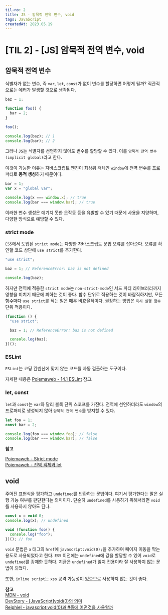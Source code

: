 ```yaml
---
til-no: 2
title: JS - 암묵적 전역 변수, void
tags: JavaScript
createdAt: 2023.05.19
---
```


# [TIL 2] - [JS] 암묵적 전역 변수, void

## 암묵적 전역 변수

식별자가 없는 변수, 즉 `var`, `let`, `const`가 없이 변수를 할당하면 어떻게 될까? 직관적으로는 에러가 발생할 것으로 생각된다.

```js
baz = 1;

function foo() {
  bar = 2;
}

foo();

console.log(baz); // 1
console.log(bar); // 2
```

그러나 `JS`는 식별자를 선언하지 않아도 변수를 할당할 수 있다. 이를 `암묵적 전역 변수(implicit global)`라고 한다.

이것이 가능한 이유는 자바스크립트 엔진이 최상위 객체인 `window`에 전역 변수를 프로퍼티로 **동적 생성**하기 때문이다.

```js
bar = 1;
var x = "global var";

console.log(x === window.x); // true
console.log(bar === window.bar); // true
```

이러한 변수 생성은 예기치 못한 오작동 등을 유발할 수 있기 때문에 사용을 지양하며, 다양한 방식으로 예방할 수 있다.

### strict mode

`ES5`에서 도입된 `strict mode`는 다양한 자바스크립트 문법 오류를 잡아준다. 오류를 확인할 코드 상단에 `use strict`를 추가한다.

```js
"use strict";

baz = 1; // ReferenceError: baz is not defined

console.log(baz);
```

하지만 전역에 적용한 `strict mode`는 `non-strict-mode`인 서드 파티 라이브러리까지 영향을 미치기 때문에 피하는 것이 좋다. 함수 단위로 적용하는 것이 바람직하지만, 모든 함수마다 `use strict`를 적는 일은 매우 비효율적이다. 권장하는 방법은 `즉시 실행 함수` 단위 적용이다.

```js
(function () {
  "use strict";

  baz = 1; // ReferenceError: baz is not defined

  console.log(baz);
})();
```

### ESLint

`ESLint`는 코딩 컨벤션에 맞지 않는 코드를 자동 검출하는 도구이다.

자세한 내용은 [Poiemaweb - 14.1 ESLint](https://poiemaweb.com/eslint) 참고.

### let, const

`let`과 `const`는 `var`와 달리 블록 단위 스코프를 가진다. 전역에 선언하더라도 `window`의 프로퍼티로 생성되지 않아 `암묵적 전역 변수`를 방지할 수 있다.

```js
let foo = 1;
const bar = 2;

console.log(foo === window.foo); // false
console.log(bar === window.bar); // false
```

**참고**

[Poiemaweb - Strict mode](https://poiemaweb.com/js-strict-mode)\
[Poiemaweb - 전역 객체와 let](https://poiemaweb.com/es6-block-scope#15-%EC%A0%84%EC%97%AD-%EA%B0%9D%EC%B2%B4%EC%99%80-let)

## void

주어진 표현식을 평가하고 `undefined`를 반환하는 문법이다. 여기서 평가한다는 말은 실행 가능 여부를 판단한다는 의미이다. 단순히 `undefined`를 사용하기 위해서라면 `void`를 사용하지 않아도 된다.

```js
const x = void 0;
console.log(x); // undefined

void (function foo() {
  console.log("foo");
})(); // foo
```

`void` 문법은 `a` 태그의 `href`에 `javascript:void(0);`을 추가하여 페이지 이동을 막는 용도로 사용되었다고 한다. `ES5` 이전에는 `undefined`에 값을 할당할 수 있어 `void`로 `undefined`를 강제한 듯하다. 지금은 `undefined`가 읽지 전용이라 잘 사용하지 않는 문법이 되었다.

또한, `inline script`는 `xss` 공격 가능성이 있으므로 사용하지 않는 것이 좋다.

**참고**\
[MDN - void](https://developer.mozilla.org/ko/docs/Web/JavaScript/Reference/Operators/void)\
[DevStory - [JavaScript]void(0)의 의미](https://developer-talk.tistory.com/812)\
[Reiphiel - javascript:void(0)과 #중에 어떤것을 사용할까](https://reiphiel.tistory.com/entry/href-javascript-void-or-hash)
